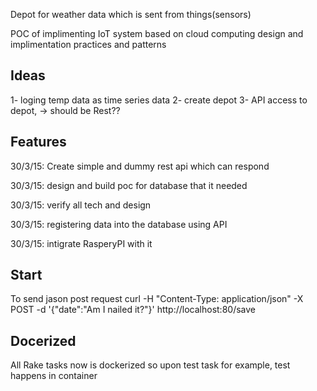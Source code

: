 Depot for weather data which is sent from things(sensors)

POC of implimenting IoT system based on cloud computing design and implimentation practices and patterns


Ideas
-----

1- loging temp data as time series data
2- create depot
3- API access to depot, -> should be Rest??

Features
--------
30/3/15: Create simple and dummy rest api which can respond 

30/3/15: design and build poc for database that it needed 

30/3/15: verify all tech and design

30/3/15: registering data into the database using API

30/3/15: intigrate RasperyPI with it


Start
-----

 To send jason post request 
     curl -H "Content-Type: application/json" -X POST -d '{"date":"Am I nailed it?"}' http://localhost:80/save

Docerized
--------
  All Rake tasks now is dockerized so upon test task for example, test happens in container
